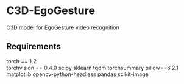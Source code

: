 # C3D-EgoGesture
C3D model for EgoGesture video recognition
## Requirements
torch == 1.2 \
torchvision == 0.4.0
scipy
sklearn
tqdm
torchsummary
pillow==6.2.1
matplotlib
opencv-python-headless
pandas
scikit-image
